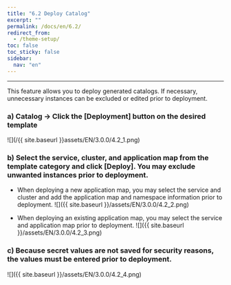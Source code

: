 ```yaml
---
title: "6.2 Deploy Catalog"
excerpt: ""
permalink: /docs/en/6.2/
redirect_from:
  - /theme-setup/
toc: false
toc_sticky: false
sidebar:
  nav: "en"
---
```



---

This feature allows you to deploy generated catalogs. If necessary, unnecessary instances can be excluded or edited prior to deployment.

### a\) Catalog → Click the [Deployment] button on the desired template
![](/{{ site.baseurl }}assets/EN/3.0.0/4.2_1.png)

### b\) Select the service, cluster, and application map from the template category and click [Deploy]. You may exclude unwanted instances prior to deployment.

* When deploying a new application map, you may select the service and cluster and add the application map and namespace information prior to deployment.
![]({{ site.baseurl }}/assets/EN/3.0.0/4.2_2.png)

* When deploying an existing application map, you may select the service and application map prior to deployment.
![]({{ site.baseurl }}/assets/EN/3.0.0/4.2_3.png)

### c\) Because secret values are not saved for security reasons, the values must be entered prior to deployment.
![]({{ site.baseurl }}/assets/EN/3.0.0/4.2_4.png)
